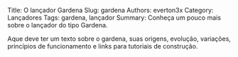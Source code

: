 Title: O lançador Gardena
Slug: gardena
Authors: everton3x
Category: Lançadores
Tags: gardena, lançador
Summary: Conheça um pouco mais sobre o lançador do tipo Gardena.

Aque deve ter um texto sobre o gardena, suas origens, evolução, variações, princípios de funcionamento e links para tutoriais de construção.
